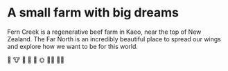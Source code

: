 # A small farm with big dreams

Fern Creek is a regenerative beef farm in Kaeo, near the top of New Zealand. The Far North is an incredibly beautiful place to spread our wings and explore how we want to be for this world.

:duck: :cow: :sheep: :rooster: :snail: :sun_with_face: :man_farmer: :woman_farmer:
